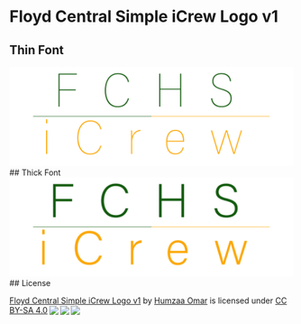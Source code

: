# Floyd Central Simple iCrew Logo v1
## Thin Font
<html>
<kbd>
<img src="https://github.com/hfomar-nafcs/fchs-simple-logo/raw/main/512h/Artboard%201.png"></img>
</kbd>
<br>
</html>
## Thick Font
<html>
<kbd>
<img src="https://github.com/hfomar-nafcs/fchs-simple-logo/raw/main/Thick%20Font/512h/Artboard%201.png"></img>
</kbd>
</html>
## License
<html>
<p xmlns:dct="http://purl.org/dc/terms/" xmlns:cc="http://creativecommons.org/ns#" class="license-text"><a rel="cc:attributionURL" property="dct:title" href="https://github.com/hfomar-nafcs/fchs-simple-logo">Floyd Central Simple iCrew Logo v1</a> by <a rel="cc:attributionURL dct:creator" property="cc:attributionName" href="https://github.com/hfomar-nafcs">Humzaa Omar</a> is licensed under <a rel="license" href="https://creativecommons.org/licenses/by-sa/4.0">CC BY-SA 4.0<img style="height:22px!important;margin-left:3px;vertical-align:text-bottom;" src="https://mirrors.creativecommons.org/presskit/icons/cc.svg?ref=chooser-v1" /><img style="height:22px!important;margin-left:3px;vertical-align:text-bottom;" src="https://mirrors.creativecommons.org/presskit/icons/by.svg?ref=chooser-v1" /><img style="height:22px!important;margin-left:3px;vertical-align:text-bottom;" src="https://mirrors.creativecommons.org/presskit/icons/sa.svg?ref=chooser-v1" /></a></p>
</html>

